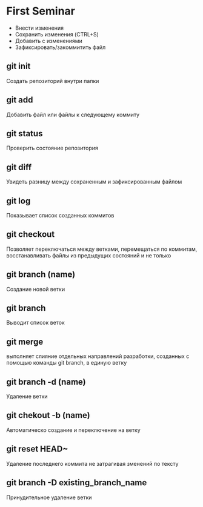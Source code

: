 # First Seminar
* Внести изменения 
* Сохранить изменения (CTRL+S)
* Добавить с изменениями 
* Зафиксировать/закоммитить файл
## git init
Создать репозиторий внутри папки 
## git add
Добавить файл или файлы к следующему коммиту
## git status 
Проверить состояние репозитория
## git diff
Увидеть разницу между сохраненным и зафиксированным файлом
## git log 
Показывает список созданных коммитов
## git checkout
Позволяет переключаться между ветками, перемещаться по коммитам, восстанавливать файлы из предыдущих состояний и не только
## git branch (name)
Создание новой ветки 
## git branch 
Выводит список веток 
## git merge 
выполняет слияние отдельных направлений разработки, созданных с помощью команды git branch, в единую ветку
## git branch -d (name) 
Удаление ветки 
## git chekout -b (name) 
Автоматическо создание и переключение на ветку 
## git reset HEAD~ 
Удаление последнего коммита не затрагивая зменений по тексту
## git branch -D existing_branch_name
Принудительное удаление ветки
